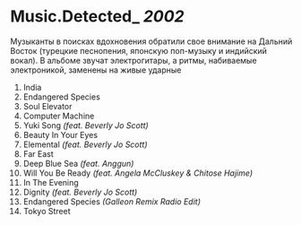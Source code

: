 # Music.Detected_ *2002*

Музыканты в поисках вдохновения обратили свое внимание на Дальний Восток (турецкие песнопения, японскую поп-музыку и индийский вокал). В альбоме звучат электрогитары, а ритмы, набиваемые электроникой, заменены на живые ударные

1. India
2. Endangered Species
3. Soul Elevator
4. Computer Machine
5. Yuki Song *(feat. Beverly Jo Scott)*
6. Beauty In Your Eyes
7. Elemental *(feat. Beverly Jo Scott)*
8. Far East
9. Deep Blue Sea *(feat. Anggun)*
10. Will You Be Ready *(feat. Angela McCluskey & Chitose Hajime)*
11. In The Evening
12. Dignity *(feat. Beverly Jo Scott)*
13. Endangered Species *(Galleon Remix Radio Edit)*
14. Tokyo Street
